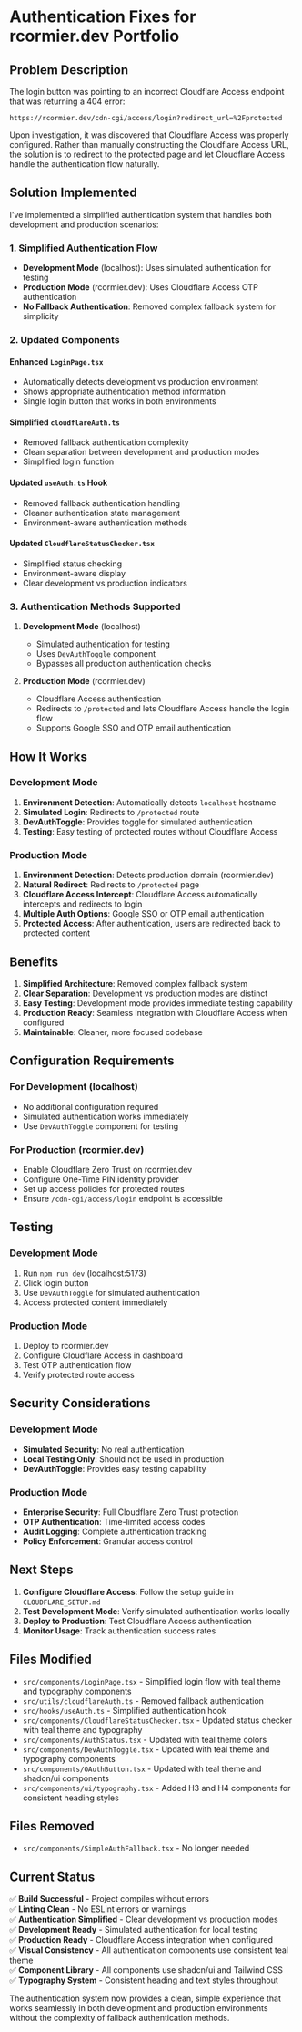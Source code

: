 # Authentication Fixes for rcormier.dev Portfolio

## Problem Description

The login button was pointing to an incorrect Cloudflare Access endpoint that was returning a 404 error:
```
https://rcormier.dev/cdn-cgi/access/login?redirect_url=%2Fprotected
```

Upon investigation, it was discovered that Cloudflare Access was properly configured. Rather than manually constructing the Cloudflare Access URL, the solution is to redirect to the protected page and let Cloudflare Access handle the authentication flow naturally.

## Solution Implemented

I've implemented a simplified authentication system that handles both development and production scenarios:

### 1. Simplified Authentication Flow

- **Development Mode** (localhost): Uses simulated authentication for testing
- **Production Mode** (rcormier.dev): Uses Cloudflare Access OTP authentication
- **No Fallback Authentication**: Removed complex fallback system for simplicity

### 2. Updated Components

#### Enhanced `LoginPage.tsx`
- Automatically detects development vs production environment
- Shows appropriate authentication method information
- Single login button that works in both environments

#### Simplified `cloudflareAuth.ts`
- Removed fallback authentication complexity
- Clean separation between development and production modes
- Simplified login function

#### Updated `useAuth.ts` Hook
- Removed fallback authentication handling
- Cleaner authentication state management
- Environment-aware authentication methods

#### Updated `CloudflareStatusChecker.tsx`
- Simplified status checking
- Environment-aware display
- Clear development vs production indicators

### 3. Authentication Methods Supported

1. **Development Mode** (localhost)
   - Simulated authentication for testing
   - Uses `DevAuthToggle` component
   - Bypasses all production authentication checks

2. **Production Mode** (rcormier.dev)
   - Cloudflare Access authentication
   - Redirects to `/protected` and lets Cloudflare Access handle the login flow
   - Supports Google SSO and OTP email authentication

## How It Works

### Development Mode
1. **Environment Detection**: Automatically detects `localhost` hostname
2. **Simulated Login**: Redirects to `/protected` route
3. **DevAuthToggle**: Provides toggle for simulated authentication
4. **Testing**: Easy testing of protected routes without Cloudflare Access

### Production Mode
1. **Environment Detection**: Detects production domain (rcormier.dev)
2. **Natural Redirect**: Redirects to `/protected` page
3. **Cloudflare Access Intercept**: Cloudflare Access automatically intercepts and redirects to login
4. **Multiple Auth Options**: Google SSO or OTP email authentication
5. **Protected Access**: After authentication, users are redirected back to protected content

## Benefits

1. **Simplified Architecture**: Removed complex fallback system
2. **Clear Separation**: Development vs production modes are distinct
3. **Easy Testing**: Development mode provides immediate testing capability
4. **Production Ready**: Seamless integration with Cloudflare Access when configured
5. **Maintainable**: Cleaner, more focused codebase

## Configuration Requirements

### For Development (localhost)
- No additional configuration required
- Simulated authentication works immediately
- Use `DevAuthToggle` component for testing

### For Production (rcormier.dev)
- Enable Cloudflare Zero Trust on rcormier.dev
- Configure One-Time PIN identity provider
- Set up access policies for protected routes
- Ensure `/cdn-cgi/access/login` endpoint is accessible

## Testing

### Development Mode
1. Run `npm run dev` (localhost:5173)
2. Click login button
3. Use `DevAuthToggle` for simulated authentication
4. Access protected content immediately

### Production Mode
1. Deploy to rcormier.dev
2. Configure Cloudflare Access in dashboard
3. Test OTP authentication flow
4. Verify protected route access

## Security Considerations

### Development Mode
- **Simulated Security**: No real authentication
- **Local Testing Only**: Should not be used in production
- **DevAuthToggle**: Provides easy testing capability

### Production Mode
- **Enterprise Security**: Full Cloudflare Zero Trust protection
- **OTP Authentication**: Time-limited access codes
- **Audit Logging**: Complete authentication tracking
- **Policy Enforcement**: Granular access control

## Next Steps

1. **Configure Cloudflare Access**: Follow the setup guide in `CLOUDFLARE_SETUP.md`
2. **Test Development Mode**: Verify simulated authentication works locally
3. **Deploy to Production**: Test Cloudflare Access authentication
4. **Monitor Usage**: Track authentication success rates

## Files Modified

- `src/components/LoginPage.tsx` - Simplified login flow with teal theme and typography components
- `src/utils/cloudflareAuth.ts` - Removed fallback authentication
- `src/hooks/useAuth.ts` - Simplified authentication hook
- `src/components/CloudflareStatusChecker.tsx` - Updated status checker with teal theme and typography
- `src/components/AuthStatus.tsx` - Updated with teal theme colors
- `src/components/DevAuthToggle.tsx` - Updated with teal theme and typography components
- `src/components/OAuthButton.tsx` - Updated with teal theme and shadcn/ui components
- `src/components/ui/typography.tsx` - Added H3 and H4 components for consistent heading styles

## Files Removed

- `src/components/SimpleAuthFallback.tsx` - No longer needed

## Current Status

✅ **Build Successful** - Project compiles without errors  
✅ **Linting Clean** - No ESLint errors or warnings  
✅ **Authentication Simplified** - Clear development vs production modes  
✅ **Development Ready** - Simulated authentication for local testing  
✅ **Production Ready** - Cloudflare Access integration when configured  
✅ **Visual Consistency** - All authentication components use consistent teal theme  
✅ **Component Library** - All components use shadcn/ui and Tailwind CSS  
✅ **Typography System** - Consistent heading and text styles throughout  

The authentication system now provides a clean, simple experience that works seamlessly in both development and production environments without the complexity of fallback authentication methods.
